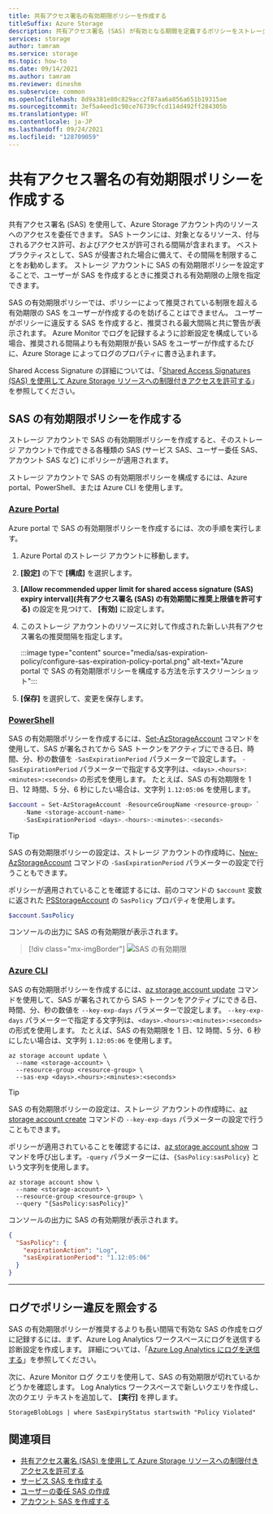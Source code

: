 ```yaml
---
title: 共有アクセス署名の有効期限ポリシーを作成する
titleSuffix: Azure Storage
description: 共有アクセス署名 (SAS) が有効となる期間を定義するポリシーをストレージ アカウントに作成します。 ポリシー違反を監視してセキュリティ リスクを修復する方法について説明します。
services: storage
author: tamram
ms.service: storage
ms.topic: how-to
ms.date: 09/14/2021
ms.author: tamram
ms.reviewer: dineshm
ms.subservice: common
ms.openlocfilehash: 8d9a381e80c829acc2f87aa6a856a651b19315ae
ms.sourcegitcommit: 3ef5a4eed1c98ce76739cfcd114d492ff284305b
ms.translationtype: HT
ms.contentlocale: ja-JP
ms.lasthandoff: 09/24/2021
ms.locfileid: "128709059"
---
```

# <a name="create-an-expiration-policy-for-shared-access-signatures"></a>共有アクセス署名の有効期限ポリシーを作成する

共有アクセス署名 (SAS) を使用して、Azure Storage アカウント内のリソースへのアクセスを委任できます。 SAS トークンには、対象となるリソース、付与されるアクセス許可、およびアクセスが許可される間隔が含まれます。 ベスト プラクティスとして、SAS が侵害された場合に備えて、その間隔を制限することをお勧めします。 ストレージ アカウントに SAS の有効期限ポリシーを設定することで、ユーザーが SAS を作成するときに推奨される有効期限の上限を指定できます。

SAS の有効期限ポリシーでは、ポリシーによって推奨されている制限を超える有効期限の SAS をユーザーが作成するのを妨げることはできません。 ユーザーがポリシーに違反する SAS を作成すると、推奨される最大間隔と共に警告が表示されます。 Azure Monitor でログを記録するように診断設定を構成している場合、推奨される間隔よりも有効期限が長い SAS をユーザーが作成するたびに、Azure Storage によってログのプロパティに書き込まれます。

Shared Access Signature の詳細については、「[Shared Access Signatures (SAS) を使用して Azure Storage リソースへの制限付きアクセスを許可する](storage-sas-overview.md)」を参照してください。

## <a name="create-a-sas-expiration-policy"></a>SAS の有効期限ポリシーを作成する

ストレージ アカウントで SAS の有効期限ポリシーを作成すると、そのストレージ アカウントで作成できる各種類の SAS (サービス SAS、ユーザー委任 SAS、アカウント SAS など) にポリシーが適用されます。

ストレージ アカウントで SAS の有効期限ポリシーを構成するには、Azure portal、PowerShell、または Azure CLI を使用します。

### <a name="azure-portal"></a>[Azure Portal](#tab/azure-portal)

Azure portal で SAS の有効期限ポリシーを作成するには、次の手順を実行します。

1. Azure Portal のストレージ アカウントに移動します。
1. **[設定]** の下で **[構成]** を選択します。
1. **[Allow recommended upper limit for shared access signature (SAS) expiry interval]\(共有アクセス署名 (SAS) の有効期間に推奨上限値を許可する\)** の設定を見つけて、 **[有効]** に設定します。
1. このストレージ アカウントのリソースに対して作成された新しい共有アクセス署名の推奨間隔を指定します。

    :::image type="content" source="media/sas-expiration-policy/configure-sas-expiration-policy-portal.png" alt-text="Azure portal で SAS の有効期限ポリシーを構成する方法を示すスクリーンショット":::

1. **[保存]** を選択して、変更を保存します。

### <a name="powershell"></a>[PowerShell](#tab/azure-powershell)

SAS の有効期限ポリシーを作成するには、[Set-AzStorageAccount](/powershell/module/az.storage/set-azstorageaccount) コマンドを使用して、SAS が署名されてから SAS トークンをアクティブにできる日、時間、分、秒の数値を `-SasExpirationPeriod` パラメーターで設定します。 `-SasExpirationPeriod` パラメーターで指定する文字列は、`<days>.<hours>:<minutes>:<seconds>` の形式を使用します。 たとえば、SAS の有効期限を 1 日、12 時間、5 分、6 秒にしたい場合は、文字列 `1.12:05:06` を使用します。

```powershell
$account = Set-AzStorageAccount -ResourceGroupName <resource-group> `
    -Name <storage-account-name> `
    -SasExpirationPeriod <days>.<hours>:<minutes>:<seconds>
```

> [!TIP]
> SAS の有効期限ポリシーの設定は、ストレージ アカウントの作成時に、[New-AzStorageAccount](/powershell/module/az.storage/new-azstorageaccount) コマンドの `-SasExpirationPeriod` パラメーターの設定で行うこともできます。

ポリシーが適用されていることを確認するには、前のコマンドの `$account` 変数に返された [PSStorageAccount](/dotnet/api/microsoft.azure.commands.management.storage.models.psstorageaccount) の `SasPolicy` プロパティを使用します。 
  
```powershell
$account.SasPolicy
```

コンソールの出力に SAS の有効期限が表示されます。

> [!div class="mx-imgBorder"]
> ![SAS の有効期限](./media/storage-sas-expiration-policy/sas-policy-console-output.png)

### <a name="azure-cli"></a>[Azure CLI](#tab/azure-cli)

SAS の有効期限ポリシーを作成するには、[az storage account update](/cli/azure/storage/account#az_storage_account_update) コマンドを使用して、SAS が署名されてから SAS トークンをアクティブにできる日、時間、分、秒の数値を `--key-exp-days` パラメーターで設定します。 `--key-exp-days` パラメーターで指定する文字列は、`<days>.<hours>:<minutes>:<seconds>` の形式を使用します。 たとえば、SAS の有効期限を 1 日、12 時間、5 分、6 秒にしたい場合は、文字列 `1.12:05:06` を使用します。

```azurecli-interactive
az storage account update \
  --name <storage-account> \
  --resource-group <resource-group> \
  --sas-exp <days>.<hours>:<minutes>:<seconds>
```

> [!TIP]
> SAS の有効期限ポリシーの設定は、ストレージ アカウントの作成時に、[az storage account create](/cli/azure/storage/account#az_storage_account_create) コマンドの `--key-exp-days` パラメーターの設定で行うこともできます。

ポリシーが適用されていることを確認するには、[az storage account show](/cli/azure/storage/account#az_storage_account_show) コマンドを呼び出します。`-query` パラメーターには、`{SasPolicy:sasPolicy}` という文字列を使用します。
  
```azurecli-interactive
az storage account show \
  --name <storage-account> \
  --resource-group <resource-group> \
  --query "{SasPolicy:sasPolicy}"
```

コンソールの出力に SAS の有効期限が表示されます。

```json
{
  "SasPolicy": {
    "expirationAction": "Log",
    "sasExpirationPeriod": "1.12:05:06"
  }
}
```

---

## <a name="query-logs-for-policy-violations"></a>ログでポリシー違反を照会する

SAS の有効期限ポリシーが推奨するよりも長い間隔で有効な SAS の作成をログに記録するには、まず、Azure Log Analytics ワークスペースにログを送信する診断設定を作成します。 詳細については、「[Azure Log Analytics にログを送信する](../blobs/monitor-blob-storage.md#send-logs-to-azure-log-analytics)」を参照してください。

次に、Azure Monitor ログ クエリを使用して、SAS の有効期限が切れているかどうかを確認します。 Log Analytics ワークスペースで新しいクエリを作成し、次のクエリ テキストを追加して、 **[実行]** を押します。

```kusto
StorageBlobLogs | where SasExpiryStatus startswith "Policy Violated" 
```

## <a name="see-also"></a>関連項目

- [共有アクセス署名 (SAS) を使用して Azure Storage リソースへの制限付きアクセスを許可する](storage-sas-overview.md)
- [サービス SAS を作成する](/rest/api/storageservices/create-service-sas)
- [ユーザーの委任 SAS の作成](/rest/api/storageservices/create-user-delegation-sas)
- [アカウント SAS を作成する](/rest/api/storageservices/create-account-sas)